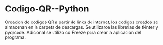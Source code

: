# Codigo-QR--Python
Creacion de codigos QR a partir de links de internet, los codigos creados se almacenan en la carpeta de descargas.
Se utilizaron las librerias de tkinter y pyqrcode.
Adicional se utilizo cx_Freeze para crear la aplicacion del programa.

